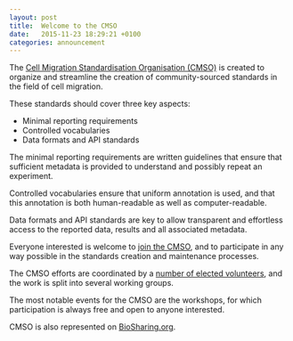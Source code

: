 ```yaml
---
layout: post
title:  Welcome to the CMSO
date:   2015-11-23 18:29:21 +0100
categories: announcement
---
```


The [Cell Migration Standardisation Organisation (CMSO)](/about) is created to
organize and streamline the creation of community-sourced standards in the
field of cell migration.

These standards should cover three key aspects:

- Minimal reporting requirements
- Controlled vocabularies
- Data formats and API standards

The minimal reporting requirements are written guidelines that ensure that
sufficient metadata is provided to understand and possibly repeat an
experiment.

Controlled vocabularies ensure that uniform annotation is used, and that this
annotation is both human-readable as well as computer-readable.

Data formats and API standards are key to allow transparent and effortless
access to the reported data, results and all associated metadata.

Everyone interested is welcome to [join the CMSO](/how-to-get-involved), and
to participate in any way possible in the standards creation and maintenance
processes.

The CMSO efforts are coordinated by a
[number of elected volunteers](/roles-and-responsibilities), and the
work is split into several working groups.

The most notable events for the CMSO are the workshops, for which
participation is always free and open to anyone interested.

CMSO is also represented on 
[BioSharing.org](https://biosharing.org/collection/CellMigrationStandardisationOrganisation).
